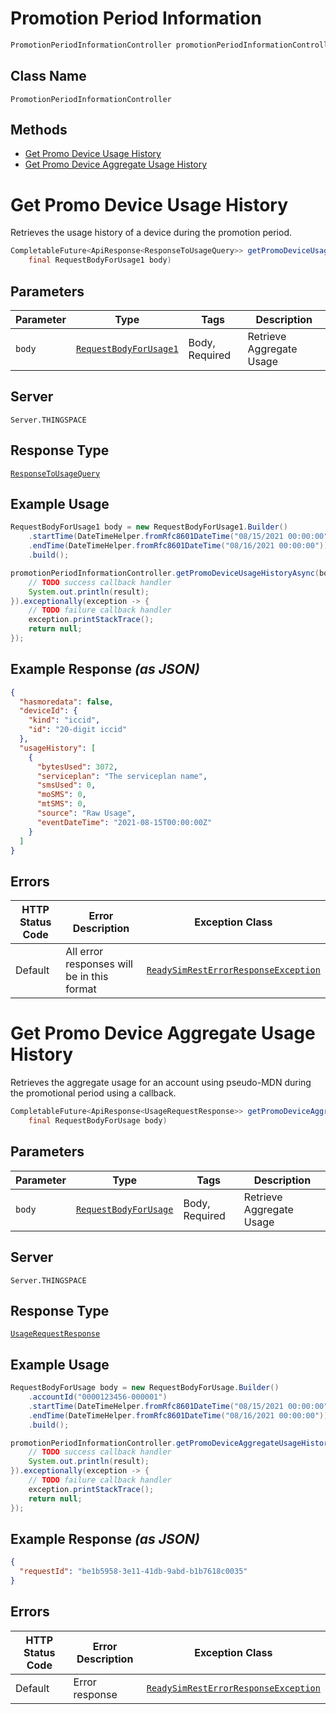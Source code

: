 # Promotion Period Information

```java
PromotionPeriodInformationController promotionPeriodInformationController = client.getPromotionPeriodInformationController();
```

## Class Name

`PromotionPeriodInformationController`

## Methods

* [Get Promo Device Usage History](../../doc/controllers/promotion-period-information.md#get-promo-device-usage-history)
* [Get Promo Device Aggregate Usage History](../../doc/controllers/promotion-period-information.md#get-promo-device-aggregate-usage-history)


# Get Promo Device Usage History

Retrieves the usage history of a device during the promotion period.

```java
CompletableFuture<ApiResponse<ResponseToUsageQuery>> getPromoDeviceUsageHistoryAsync(
    final RequestBodyForUsage1 body)
```

## Parameters

| Parameter | Type | Tags | Description |
|  --- | --- | --- | --- |
| `body` | [`RequestBodyForUsage1`](../../doc/models/request-body-for-usage-1.md) | Body, Required | Retrieve Aggregate Usage |

## Server

`Server.THINGSPACE`

## Response Type

[`ResponseToUsageQuery`](../../doc/models/response-to-usage-query.md)

## Example Usage

```java
RequestBodyForUsage1 body = new RequestBodyForUsage1.Builder()
    .startTime(DateTimeHelper.fromRfc8601DateTime("08/15/2021 00:00:00"))
    .endTime(DateTimeHelper.fromRfc8601DateTime("08/16/2021 00:00:00"))
    .build();

promotionPeriodInformationController.getPromoDeviceUsageHistoryAsync(body).thenAccept(result -> {
    // TODO success callback handler
    System.out.println(result);
}).exceptionally(exception -> {
    // TODO failure callback handler
    exception.printStackTrace();
    return null;
});
```

## Example Response *(as JSON)*

```json
{
  "hasmoredata": false,
  "deviceId": {
    "kind": "iccid",
    "id": "20-digit iccid"
  },
  "usageHistory": [
    {
      "bytesUsed": 3072,
      "serviceplan": "The serviceplan name",
      "smsUsed": 0,
      "moSMS": 0,
      "mtSMS": 0,
      "source": "Raw Usage",
      "eventDateTime": "2021-08-15T00:00:00Z"
    }
  ]
}
```

## Errors

| HTTP Status Code | Error Description | Exception Class |
|  --- | --- | --- |
| Default | All error responses will be in this format | [`ReadySimRestErrorResponseException`](../../doc/models/ready-sim-rest-error-response-exception.md) |


# Get Promo Device Aggregate Usage History

Retrieves the aggregate usage for an account using pseudo-MDN during the promotional period using a callback.

```java
CompletableFuture<ApiResponse<UsageRequestResponse>> getPromoDeviceAggregateUsageHistoryAsync(
    final RequestBodyForUsage body)
```

## Parameters

| Parameter | Type | Tags | Description |
|  --- | --- | --- | --- |
| `body` | [`RequestBodyForUsage`](../../doc/models/request-body-for-usage.md) | Body, Required | Retrieve Aggregate Usage |

## Server

`Server.THINGSPACE`

## Response Type

[`UsageRequestResponse`](../../doc/models/usage-request-response.md)

## Example Usage

```java
RequestBodyForUsage body = new RequestBodyForUsage.Builder()
    .accountId("0000123456-000001")
    .startTime(DateTimeHelper.fromRfc8601DateTime("08/15/2021 00:00:00"))
    .endTime(DateTimeHelper.fromRfc8601DateTime("08/16/2021 00:00:00"))
    .build();

promotionPeriodInformationController.getPromoDeviceAggregateUsageHistoryAsync(body).thenAccept(result -> {
    // TODO success callback handler
    System.out.println(result);
}).exceptionally(exception -> {
    // TODO failure callback handler
    exception.printStackTrace();
    return null;
});
```

## Example Response *(as JSON)*

```json
{
  "requestId": "be1b5958-3e11-41db-9abd-b1b7618c0035"
}
```

## Errors

| HTTP Status Code | Error Description | Exception Class |
|  --- | --- | --- |
| Default | Error response | [`ReadySimRestErrorResponseException`](../../doc/models/ready-sim-rest-error-response-exception.md) |

